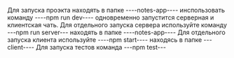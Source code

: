 Для запуска проэкта находять в папке  ----notes-app---- инспользовать команду ----npm run dev---- одновременно запустится серверная и клиентская чать.
Для отдельного запуска сервера используйте команду ---npm run server---  находять в папке  ----notes-app----
Для отдельного запуска клиента используйте ----npm start---- находясь в папке ---client----
Для запуска тестов команда ---npm test---